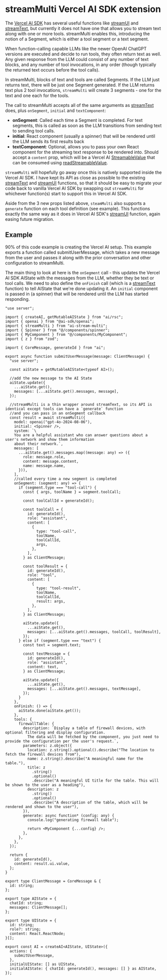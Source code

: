 # streamMulti Vercel AI SDK extension

The [Vercel AI SDK](https://github.com/vercel/ai) has several useful functions like [streamUI](https://sdk.vercel.ai/docs/ai-sdk-rsc/streaming-react-components#using-streamui-with-nextjs) and [streamText](https://sdk.vercel.ai/docs/ai-sdk-core/generating-text#streamtext), but currently it does not have one that allows you to stream text along with one or more tools. streamMulti enables this, introducing the notion of a Segment, which is either a tool segment or a text segment.

When function-calling capable LLMs like the newer OpenAI ChatGPT versions are executed and decide to run tools, they often return text as well. Any given response from the LLM could consist of any number of text blocks, and any number of tool invocations, in any order (though typically the returned text occurs before the tool calls).

In streamMulti, blocks of text and tools are called Segments. If the LLM just returns text, there will be just one Segment generated. If the LLM returns text plus 2 tool invocations, `streamMulti` will create 3 segments - one for the text and one each for the tools.

The call to streamMulti accepts all of the same arguments as [streamText](https://sdk.vercel.ai/docs/ai-sdk-core/generating-text#streamtext) does, plus `onSegment`, `initial` and `textComponent`:

- **onSegment**: Called each time a Segment is completed. For text segments, this is called as soon as the LLM transitions from sending text to sending tool calls.
- **initial**: React component (usually a spinner) that will be rendered until the LLM sends its first results back
- **textComponent**: Optional, allows you to pass your own React component for the streaming text response to be rendered into. Should accept a `content` prop, which will be a Vercel AI [StreamableValue](https://sdk.vercel.ai/docs/ai-sdk-rsc/streaming-values#createstreamablevalue) that can be consumed using [readStreamableValue](https://sdk.vercel.ai/docs/reference/ai-sdk-rsc/read-streamable-value).

`streamMulti` will hopefully go away once this is natively supported inside the Vercel AI SDK. I have kept its API as close as possible to the existing [streamText](https://sdk.vercel.ai/docs/ai-sdk-core/generating-text#streamtext) and [streamUI](https://sdk.vercel.ai/docs/ai-sdk-rsc/streaming-react-components#using-streamui-with-nextjs) functions, so that it should be easy to migrate your code back to vanilla Vercel AI SDK by swapping out `streamMulti` for whichever function(s) start to support this in Vercel AI SDK.

Aside from the 3 new props listed above, `steamMulti` also supports a `generate` function on each tool definition (see example). This functions exactly the same way as it does in Vercel AI SDK's [streamUI](https://sdk.vercel.ai/docs/ai-sdk-rsc/streaming-react-components#using-streamui-with-nextjs) function, again easing future migration.

## Example

90% of this code example is creating the Vercel AI setup. This example exports a function called submitUserMessage, which takes a new message from the user and passes it along with the prior conversation and other configuration to streamMulti.

The main thing to look at here is the `onSegment` call - this updates the Vercel AI SDK AIState with the messages from the LLM, whether they be text or tool calls. We need to also define the `onFinish` call (which is a [streamText](https://sdk.vercel.ai/docs/ai-sdk-core/generating-text#streamtext) function) to tell AIState that we're done updating it. An `initial` component is passed in (a spinner) that will be rendered until the LLM has started responding.

```app/actions/AI.tsx
"use server";

import { createAI, getMutableAIState } from "ai/rsc";
import { openai } from "@ai-sdk/openai";
import { streamMulti } from "ai-stream-multi";
import { Spinner } from "@/components/spinner";
import { MyComponent } from "@/components/MyComponent";
import { z } from "zod";

import { CoreMessage, generateId } from "ai";

export async function submitUserMessage(message: ClientMessage) {
  "use server";

  const aiState = getMutableAIState<typeof AI>();

  //add the new message to the AI State
  aiState.update({
    ...aiState.get(),
    messages: [...aiState.get().messages, message],
  });

  //streamMulti is a thin wrapper around streamText, so its API is identical except tools can have a `generate` function
  //and you can pass in an onSegment callback
  const result = await streamMulti({
    model: openai("gpt-4o-2024-08-06"),
    initial: <Spinner />,
    system: `\
    You are a helpful assistant who can answer questions about a user's network and show them information
    about their network.`,
    messages: [
      ...aiState.get().messages.map((message: any) => ({
        role: message.role,
        content: message.content,
        name: message.name,
      })),
    ],
    //called every time a new segment is completed
    onSegment: (segment: any) => {
      if (segment.type === "tool-call") {
        const { args, toolName } = segment.toolCall;

        const toolCallId = generateId();

        const toolCall = {
          id: generateId(),
          role: "assistant",
          content: [
            {
              type: "tool-call",
              toolName,
              toolCallId,
              args,
            },
          ],
        } as ClientMessage;

        const toolResult = {
          id: generateId(),
          role: "tool",
          content: [
            {
              type: "tool-result",
              toolName,
              toolCallId,
              result: args,
            },
          ],
        } as ClientMessage;

        aiState.update({
          ...aiState.get(),
          messages: [...aiState.get().messages, toolCall, toolResult],
        });
      } else if (segment.type === "text") {
        const text = segment.text;

        const textMessage = {
          id: generateId(),
          role: "assistant",
          content: text,
        } as ClientMessage;

        aiState.update({
          ...aiState.get(),
          messages: [...aiState.get().messages, textMessage],
        });
      }
    },
    onFinish: () => {
      aiState.done(aiState.get());
    },
    tools: {
      firewallTable: {
        description: `Display a table of firewall devices, with optional filtering and display configuration.
          The data will be fetched by the component, you just need to provide the configuration per the user's request.`,
        parameters: z.object({
          location: z.string().optional().describe("The location to fetch the firewall devices from"),
          name: z.string().describe("A meaningful name for the table."),
          title: z
            .string()
            .optional()
            .describe("A meaningful UI title for the table. This will be shown to the user as a heading"),
          description: z
            .string()
            .optional()
            .describe("A description of the table, which will be rendered and shown to the user"),
        }),
        generate: async function* (config: any) {
          console.log("generating firewall table");

          return <MyComponent {...config} />;
        },
      },
    },
  });

  return {
    id: generateId(),
    content: result.ui.value,
  };
}

export type ClientMessage = CoreMessage & {
  id: string;
};

export type AIState = {
  chatId: string;
  messages: ClientMessage[];
};

export type UIState = {
  id: string;
  role?: string;
  content: React.ReactNode;
}[];

export const AI = createAI<AIState, UIState>({
  actions: {
    submitUserMessage,
  },
  initialUIState: [] as UIState,
  initialAIState: { chatId: generateId(), messages: [] } as AIState,
});
```
